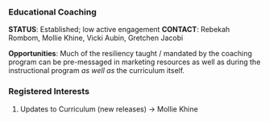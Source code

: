 ### Educational Coaching

**STATUS**: Established; low active engagement
**CONTACT**: Rebekah Rombom, Mollie Khine, Vicki Aubin, Gretchen Jacobi

**Opportunities**: Much of the resiliency taught / mandated by the coaching
program can be pre-messaged in marketing resources as well as during the
instructional program _as well as_ the curriculum itself.

### Registered Interests

1. Updates to Curriculum (new releases) &rarr; Mollie Khine
